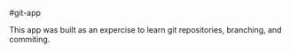 #git-app

This app was built as an expercise to learn git repositories, branching, and commiting. 

[Tutorial Link]: https://www.youtube.com/watch?v=SWYqp7iY_Tc